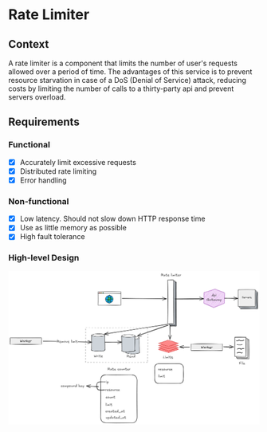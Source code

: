 # Rate Limiter
## Context
A rate limiter is a component that limits the number of user's requests allowed over a period of time.
The advantages of this service is to prevent resource starvation in case of a DoS (Denial of Service) attack, 
reducing costs by limiting the number of calls to a thirty-party api and prevent servers overload.
## Requirements
### Functional
- [X] Accurately limit excessive requests
- [X] Distributed rate limiting
- [X] Error handling
### Non-functional
- [X] Low latency. Should not slow down HTTP response time
- [X] Use as little memory as possible
- [X] High fault tolerance
### High-level Design
![High-level Design](docs/high-level-design.excalidraw.png)